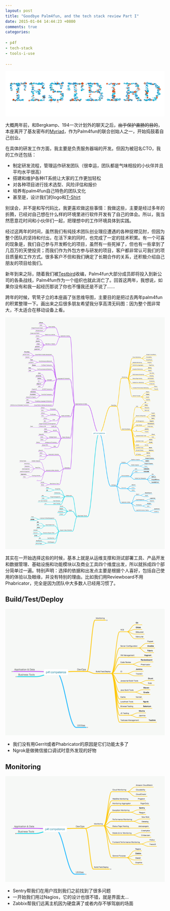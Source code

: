 ```yaml
---
layout: post
title: "Goodbye Palm4fun, and the tech stack review Part I"
date: 2015-01-04 14:44:23 +0800
comments: true
categories:

- p4f
- tech-stack
- tools-i-use

---
```



![goodbye](/downloads/images/2015_01/goodbye_palm4fun.png "Don't touch me...")

大概两年前，和Bergkamp、194一次计划外的聊天之后，<strike>出于保护直肠的目的</strike>，本座离开了基友密布的[Myriad](http://www.myriadgroup.com/)，作为Palm4fun的联合创始人之一，开始捣鼓着自己创业。

在具体的研发工作方面，我主要是负责服务器端的开发。但因为被冠名CTO，我的工作还包括：

- 制定研发流程，管理运作研发团队（很幸运，团队都是气味相投的小伙伴并且平均水平很高）
- 搭建和维护各种IT系统让大家的工作更加轻松
- 对各种项目进行技术选型、风险评估和报价
- 培养有palm4fun自己特色的团队文化
- 甚至是，设计我们的logo和[T-Shirt](https://lenciel.com/2014/09/logo-test/)

别误会，并不是和写代码比，我更喜欢做这些事情：我做这些，主要是经过多年的折腾，已经对自己想在什么样的环境里进行软件开发有了自己的体会。所以，我当然愿意花时间和小伙伴们一起，把理想中的工作环境具体到实践。

经过这两年的时间，虽然我们有纯技术团队创业理应遭遇的各种捉襟见肘，但因为整个团队的坚持和付出，在活下来的同时，也完成了一定的技术积累。有一个可喜的现象是，我们自己参与开发孵化的项目，虽然有一些死掉了，但也有一些拿到了几百万的天使投资；而我们作为外包方参与研发的项目，客户都非常认可我们的项目质量和工作方式。很多客户不但和我们确定了长期合作的关系，还积极介绍自己朋友的项目给我们。

新年到来之际，随着我们被[Testbird](http://www.testbird.com/)收编，Palm4fun大部分成员即将投入到新公司的各条战线，Palm4fun作为一个组织也就此消亡了。回首这两年，我想说，如果你没有和我一起经历那说了你也不懂我还是不说了......

跨年的时候，茕茕孑立的本座画了张思维导图，主要目的是把过去两年palm4fun的积累整理一下。画出来之后很多朋友希望我分享高清无码图：因为整个图非常大，不太适合在移动设备上看。

![stack_all](/downloads/images/2015_01/p4f_stack_all.png "Don't touch me...")

其实在一开始选择这些的时候，基本上就是从运维支撑和测试部署工具、产品开发和数据管理、基础设施和功能模块以及商业工具四个维度出发，所以就拆成四个部分简单过一遍。特别声明：选择的依据和出发点主要是根据个人喜好，包括自己使用的体验以及眼缘，并没有特别的理由。比如我们用Reviewboard不用Phabricator，完全是因为团队中大多数人已经用习惯了。

## Build/Test/Deploy

![stack_devops_1](/downloads/images/2015_01/p4f_stack_devops_1.png "Don't touch me...")

- 我们没有用Gerrit或者Phabricator的原因是它们功能太多了
- Ngrok是做微信接口调试时意外发现的好物


## Monitoring

![stack_devops_2](/downloads/images/2015_01/p4f_stack_devops_2.png "Don't touch me...")

- Sentry帮我们在用户找到我们之前找到了很多问题
- 一开始我们用过Nagios，它的设计也很不错，就是界面太...
- Zabbix帮我们远离主机因为硬盘满了或者内存不够驾崩的场面
